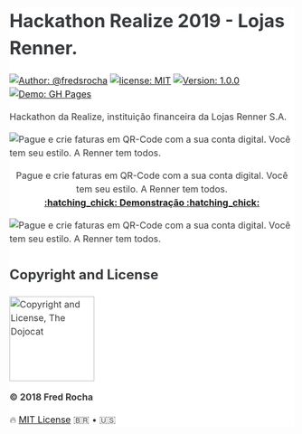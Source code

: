 <main style="font-family: -apple-system,BlinkMacSystemFont,'Segoe UI',Roboto,'Helvetica Neue',Arial,sans-serif;font-size: 1rem;line-height: 1.5;color: #373a3c;background-color: #fff;">

# Hackathon Realize 2019 - Lojas Renner.

[![Author: @fredsrocha](https://img.shields.io/badge/author-@fredsrocha-orange.svg?style=flat-square&colorB=1da1f2&logo=twitter&maxAge=2592000 "Author")](https://twitter.com/fredsrocha)
[![license: MIT](https://img.shields.io/github/license/mashape/apistatus.svg?style=flat-square&maxAge=2592000 "MIT License")](./LICENSE)
[![Version: 1.0.0](https://img.shields.io/badge/version-1.0.0-blue.svg?style=flat-square&maxAge=2592000 "Version")](./README.md)
[![Demo: GH Pages](https://img.shields.io/badge/demo-online-green.svg?style=flat-square&colorB=00BFFF&maxAge=2592000 "Online Demo")](./README.md)

Hackathon da Realize, instituição financeira da Lojas Renner S.A.

<img src="https://raw.githubusercontent.com/FredSRocha/hacka-realize-2019/gh-pages/screenshot.png" alt="Pague e crie faturas em QR-Code com a sua conta digital. Você tem seu estilo. A Renner tem todos." />

<p align="center">
  Pague e crie faturas em QR-Code com a sua conta digital. Você tem seu estilo. A Renner tem todos.
  <br>
  <a href="https://fredsrocha.github.io/hacka-realize-2019/"><strong>:hatching_chick: Demonstração :hatching_chick:</strong></a>
</p>

<img src="https://raw.githubusercontent.com/FredSRocha/hacka-realize-2019/gh-pages/ads.png" alt="Pague e crie faturas em QR-Code com a sua conta digital. Você tem seu estilo. A Renner tem todos." />

## Copyright and License

<img src="https://octodex.github.com/images/dojocat.jpg" alt="Copyright and License, The Dojocat"  width="150" height="150" />

<strong>&copy; 2018 Fred Rocha</strong>

:fire: [MIT License](https://github.com/fredsrocha/fsr-components/blob/master/LICENSE "License") 🇧🇷 • :us:

</main>
